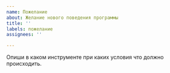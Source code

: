 ```yaml
---
name: Пожелание
about: Желание нового поведения программы
title: ''
labels: пожелание
assignees: ''

---
```


Опиши в каком инструменте при каких условия что должно происходить.
